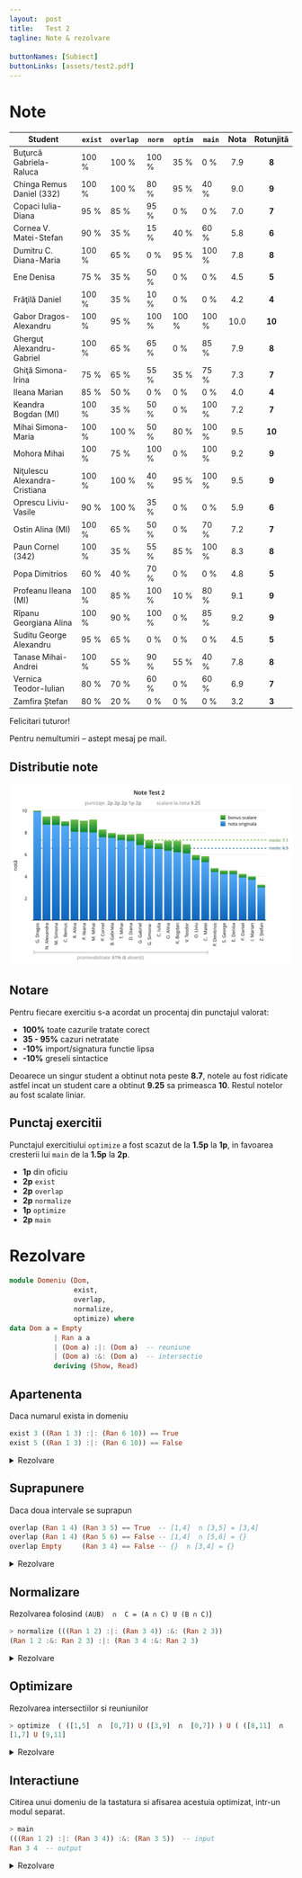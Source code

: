 ```yaml
---
layout:  post
title:   Test 2
tagline: Note & rezolvare

buttonNames: [Subiect]
buttonLinks: [assets/test2.pdf]
---
```

# Note

| Student                       | `exist` | `overlap` | `norm` | `optim` | `main` | Nota | Rotunjită |
| ----------------------------- | ------- | --------- | ------ | ------- | ------ | :--: | :-------: |
| Buţurcă Gabriela-Raluca       | 100 %   | 100 %     | 100 %  | 35 %    | 0 %    | 7.9  |   **8**   |
| Chinga Remus Daniel (332)     | 100 %   | 100 %     | 80 %   | 95 %    | 40 %   | 9.0  |   **9**   |
| Copaci Iulia-Diana            | 95 %    | 85 %      | 95 %   | 0 %     | 0 %    | 7.0  |   **7**   |
| Cornea V. Matei-Stefan        | 90 %    | 35 %      | 15 %   | 40 %    | 60 %   | 5.8  |   **6**   |
| Dumitru C. Diana-Maria        | 100 %   | 65 %      | 0 %    | 95 %    | 100 %  | 7.8  |   **8**   |
| Ene Denisa                    | 75 %    | 35 %      | 50 %   | 0 %     | 0 %    | 4.5  |   **5**   |
| Frăţilă Daniel                | 100 %   | 35 %      | 10 %   | 0 %     | 0 %    | 4.2  |   **4**   |
| Gabor Dragos-Alexandru        | 100 %   | 95 %      | 100 %  | 100 %   | 100 %  | 10.0 |  **10**   |
| Gherguţ Alexandru-Gabriel     | 100 %   | 65 %      | 65 %   | 0 %     | 85 %   | 7.9  |   **8**   |
| Ghiţă Simona-Irina            | 75 %    | 65 %      | 55 %   | 35 %    | 75 %   | 7.3  |   **7**   |
| Ileana Marian                 | 85 %    | 50 %      | 0 %    | 0 %     | 0 %    | 4.0  |   **4**   |
| Keandra Bogdan (MI)           | 100 %   | 35 %      | 50 %   | 0 %     | 100 %  | 7.2  |   **7**   |
| Mihai Simona-Maria            | 100 %   | 100 %     | 50 %   | 80 %    | 100 %  | 9.5  |  **10**   |
| Mohora Mihai                  | 100 %   | 75 %      | 100 %  | 0 %     | 100 %  | 9.2  |   **9**   |
| Niţulescu Alexandra-Cristiana | 100 %   | 100 %     | 40 %   | 95 %    | 100 %  | 9.5  |   **9**   |
| Oprescu Liviu-Vasile          | 90 %    | 100 %     | 35 %   | 0 %     | 0 %    | 5.9  |   **6**   |
| Ostin Alina (MI)              | 100 %   | 65 %      | 50 %   | 0 %     | 70 %   | 7.2  |   **7**   |
| Paun Cornel (342)             | 100 %   | 35 %      | 55 %   | 85 %    | 100 %  | 8.3  |   **8**   |
| Popa Dimitrios                | 60 %    | 40 %      | 70 %   | 0 %     | 0 %    | 4.8  |   **5**   |
| Profeanu Ileana (MI)          | 100 %   | 85 %      | 100 %  | 10 %    | 80 %   | 9.1  |   **9**   |
| Rîpanu Georgiana Alina        | 100 %   | 90 %      | 100 %  | 0 %     | 85 %   | 9.2  |   **9**   |
| Suditu George Alexandru       | 95 %    | 65 %      | 0 %    | 0 %     | 0 %    | 4.5  |   **5**   |
| Tanase Mihai-Andrei           | 100 %   | 55 %      | 90 %   | 55 %    | 40 %   | 7.8  |   **8**   |
| Vernica Teodor-Iulian         | 80 %    | 70 %      | 60 %   | 0 %     | 60 %   | 6.9  |   **7**   |
| Zamfira Ștefan                | 80 %    | 20 %      | 0 %    | 0 %     | 0 %    | 3.2  |   **3**   |



Felicitari tuturor!

Pentru nemultumiri – astept mesaj pe mail.



## Distributie note

![grafic](assets/dist-test-2.png)



## Notare

Pentru fiecare exercitiu s-a acordat un procentaj din punctajul valorat:

- __100%__ toate cazurile tratate corect
- __35 - 95%__ cazuri netratate
- __-10%__ import/signatura functie lipsa
- __-10%__ greseli sintactice




Deoarece un singur student a obtinut nota peste **8.7**, notele au fost ridicate astfel incat un student care a obtinut **9.25** sa primeasca **10**. Restul notelor au fost scalate liniar.



## Punctaj exercitii

Punctajul exercitiului `optimize` a fost scazut de la **1.5p** la **1p**, in favoarea cresterii lui `main` de la **1.5p** la **2p**.

- __1p__ din oficiu
- __2p__ `exist`
- __2p__ `overlap`
- __2p__ `normalize`
- __1p__ `optimize`
- __2p__ `main`



# Rezolvare

```haskell
module Domeniu (Dom,
                exist,
                overlap,
                normalize,
                optimize) where
data Dom a = Empty
           | Ran a a
           | (Dom a) :|: (Dom a)  -- reuniune
           | (Dom a) :&: (Dom a)  -- intersectie
           deriving (Show, Read)
```



## Apartenenta

Daca numarul exista in domeniu

```haskell
exist 3 ((Ran 1 3) :|: (Ran 6 10)) == True
exist 5 ((Ran 1 3) :|: (Ran 6 10)) == False
```

<details markdown="1">

<summary>Rezolvare</summary>



```haskell
exist :: Ord a => a -> Dom a -> Bool
exist _ Empty       = False
exist x (Ran a b)   = a <= x && x <= b
exist x (i1 :|: i2) = exist x i1 || exist x i2
exist x (i1 :&: i2) = exist x i1 && exist x i2
```



</details>



## Suprapunere

Daca doua intervale se suprapun

```haskell
overlap (Ran 1 4) (Ran 3 5) == True  -- [1,4]  ∩ [3,5] = [3,4]
overlap (Ran 1 4) (Ran 5 6) == False -- [1,4]  ∩ [5,6] = {}
overlap Empty     (Ran 3 4) == False -- {}  ∩ [3,4] = {}
```

<details markdown="1">

<summary>Rezolvare</summary>



```haskell
overlap :: Ord a => Dom a -> Dom a -> Bool
overlap (Ran a b) (Ran c d) =
  (a <= c && c <= b) ||  -- a < c < b
  (a <= d && d <= b) ||  -- a < d < b
  (c <= a && a <= d) ||  -- c < a < d
  (c <= b && b <= d)     -- c < b < d
overlap _ _ = False
```



</details>



## Normalizare

Rezolvarea folosind `(AUB)  ∩  C = (A ∩ C) U (B ∩ C)`)

```haskell
> normalize (((Ran 1 2) :|: (Ran 3 4)) :&: (Ran 2 3))
(Ran 1 2 :&: Ran 2 3) :|: (Ran 3 4 :&: Ran 2 3)
```

<details markdown="1">

<summary>Rezolvare</summary>



```haskell
normalize :: Ord a => Dom a -> Dom a
normalize Empty = Empty
normalize r@(Ran _ _) = r
normalize ((x :|: y) :&: z) = normalize (x :&: z) :|: normalize (y :&: z)
normalize (x :|: y) = normalize x :|: normalize y
normalize (x :&: y) = normalize x :&: normalize y
```



</details>



## Optimizare

Rezolvarea intersectiilor si reuniunilor

```haskell
> optimize  ( ([1,5]  ∩  [0,7]) U ([3,9]  ∩  [0,7]) ) U ( ([8,11]  ∩  [9,14]) U {} )
[1,7] U [9,11]
```

<details markdown="1">

<summary>Rezolvare</summary>



```haskell
optimize :: Ord a => Dom a -> Dom a
optimize Empty = Empty
optimize r@(Ran _ _) = r

optimize (x :|: Empty) = optimize x  -- U
optimize (Empty :|: x) = optimize x  -- U
optimize (_ :&: Empty) = Empty
optimize (Empty :&: _) = Empty

optimize r@(Ran a b :|: Ran c d)  -- U
  | overlap (Ran a b) (Ran c d) = Ran (min a c) (max b d)
  | otherwise = r
optimize (Ran a b :&: Ran c d)
  | overlap (Ran a b) (Ran c d) = Ran (max a c) (min b d)
  | otherwise = Empty

optimize (x :|: y) = optimize $ optimize x :|: optimize y
optimize (x :&: y) = optimize $ optimize x :&: optimize y
```



</details>



## Interactiune

Citirea unui domeniu de la tastatura si afisarea acestuia optimizat, intr-un modul separat.

```haskell
> main
(((Ran 1 2) :|: (Ran 3 4)) :&: (Ran 3 5))  -- input
Ran 3 4  -- output
```



<details markdown="1">

<summary>Rezolvare</summary>



```haskell
module Principal where
from Domeniu import (Dom, optimize)

main :: IO (Dom Int)
main = do
  line <- getLine
  let d = read line :: Dom Int
  return (optimize d)
```



</details>
